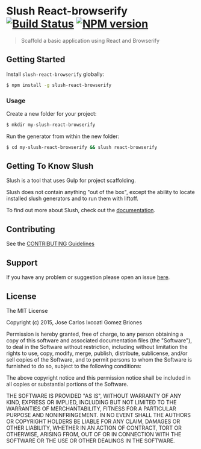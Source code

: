 # Slush React-browserify [![Build Status](https://secure.travis-ci.org/brion25/slush-react-browserify.png?branch=master)](https://travis-ci.org/brion25/slush-react-browserify) [![NPM version](https://badge-me.herokuapp.com/api/npm/slush-react-browserify.png)](http://badges.enytc.com/for/npm/slush-react-browserify)

> Scaffold a basic application using React and Browserify


## Getting Started

Install `slush-react-browserify` globally:

```bash
$ npm install -g slush-react-browserify
```

### Usage

Create a new folder for your project:

```bash
$ mkdir my-slush-react-browserify
```

Run the generator from within the new folder:

```bash
$ cd my-slush-react-browserify && slush react-browserify
```

## Getting To Know Slush

Slush is a tool that uses Gulp for project scaffolding.

Slush does not contain anything "out of the box", except the ability to locate installed slush generators and to run them with liftoff.

To find out more about Slush, check out the [documentation](https://github.com/slushjs/slush).

## Contributing

See the [CONTRIBUTING Guidelines](https://github.com/brion25/slush-react-browserify/blob/master/CONTRIBUTING.md)

## Support
If you have any problem or suggestion please open an issue [here](https://github.com/brion25/slush-react-browserify/issues).

## License 

The MIT License

Copyright (c) 2015, Jose Carlos Ixcoatl Gomez Briones

Permission is hereby granted, free of charge, to any person
obtaining a copy of this software and associated documentation
files (the "Software"), to deal in the Software without
restriction, including without limitation the rights to use,
copy, modify, merge, publish, distribute, sublicense, and/or sell
copies of the Software, and to permit persons to whom the
Software is furnished to do so, subject to the following
conditions:

The above copyright notice and this permission notice shall be
included in all copies or substantial portions of the Software.

THE SOFTWARE IS PROVIDED "AS IS", WITHOUT WARRANTY OF ANY KIND,
EXPRESS OR IMPLIED, INCLUDING BUT NOT LIMITED TO THE WARRANTIES
OF MERCHANTABILITY, FITNESS FOR A PARTICULAR PURPOSE AND
NONINFRINGEMENT. IN NO EVENT SHALL THE AUTHORS OR COPYRIGHT
HOLDERS BE LIABLE FOR ANY CLAIM, DAMAGES OR OTHER LIABILITY,
WHETHER IN AN ACTION OF CONTRACT, TORT OR OTHERWISE, ARISING
FROM, OUT OF OR IN CONNECTION WITH THE SOFTWARE OR THE USE OR
OTHER DEALINGS IN THE SOFTWARE.

